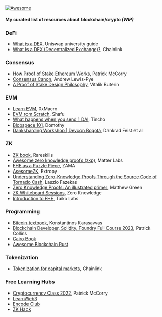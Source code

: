 [![Awesome](https://awesome.re/badge-flat2.svg)](https://awesome.re)
#### My curated list of resources about blockchain/crypto *(WIP)*

### DeFi
- [What is a DEX](https://uniswap.university/guides/view/what-is-a-dex-uniswap/0), Uniswap university guide
- [What Is a DEX (Decentralized Exchange)?](https://chain.link/education-hub/what-is-decentralized-exchange-dex), Chainlink


### Consensus
- [How Proof of Stake Ethereum Works](https://www.cryptofrens.info/p/how-proof-of-stake-ethereum-works?utm_campaign=post&utm_medium=web), Patrick McCorry
- [Consensus Canon](https://a16zcrypto.com/posts/article/consensus-canon/), Andrew Lewis-Pye
- [A Proof of Stake Design Philosophy](https://medium.com/@VitalikButerin/a-proof-of-stake-design-philosophy-506585978d51), Vitalik Buterin


### EVM
- [Learn EVM](https://learnevm.com/chapters/intro/overview), 0xMacro
- [EVM rom Scratch](https://evm-from-scratch.xyz/), Shafu
- [What happens when you send 1 DAI](https://www.notonlyowner.com/learn/what-happens-when-you-send-one-dai), Tincho
- [Blobspace 101](https://domothy.com/blobspace/), Domothy
- [Danksharding Workshop | Devcon Bogotá](https://archive.devcon.org/archive/watch/6/danksharding-workshop/?tab=YouTube), Dankrad Feist et al

  
### ZK
- [ZK book](https://www.rareskills.io/zk-book), Rareskills
- [Awesome zero knowledge proofs (zkp)](https://github.com/matter-labs/awesome-zero-knowledge-proofs), Matter Labs
- [FHE as a Puzzle Piece](https://www.zama.ai/post/fhe-as-a-puzzle-piece), ZAMA
- [AsesomeZK](https://github.com/ExtropyIO/AwesomeZK), Extropy
- [Understanding Zero-Knowledge Proofs Through the Source Code of Tornado Cash](https://betterprogramming.pub/understanding-zero-knowledge-proofs-through-the-source-code-of-tornado-cash-41d335c5475f), Laszlo Fazekas
- [Zero Knowledge Proofs: An illustrated primer](https://blog.cryptographyengineering.com/2014/11/27/zero-knowledge-proofs-illustrated-primer/), Matthew Green
- [ZK Whiteboard Sessions](https://www.youtube.com/playlist?list=PLj80z0cJm8QErn3akRcqvxUsyXWC81OGq), Zero Knowledge
- [Introduction to FHE](https://taiko.mirror.xyz/2O9rJeB-1PalQeYQlZkn4vgRNr_PgzaO8TWUOM5wf3M), Taiko Labs


### Programming
- [Bitcoin textbook](https://kkarasavvas.com/assets/bitcoin-textbook.pdf), Konstantinos Karasavvas
- [Blockchain Developer, Solidity, Foundry Full Course 2023](https://www.youtube.com/playlist?list=PL4Rj_WH6yLgWe7TxankiqkrkVKXIwOP42), Patrick Collins
- [Cairo Book](https://book.cairo-lang.org/)
- [Awesome Blockchain Rust](https://github.com/rust-in-blockchain/awesome-blockchain-rust)


### Tokenization
- [Tokenization for capital markets](https://blog.chain.link/tokenization-for-capital-markets/), Chainlink


### Free Learning Hubs
- [Cryptocurrency Class 2022](https://pisa.watch/), Patrick McCorry
- [LearnWeb3](https://learnweb3.io/)
- [Encode Club](https://www.encode.club/)
- [ZK Hack](https://zkhack.dev/)

